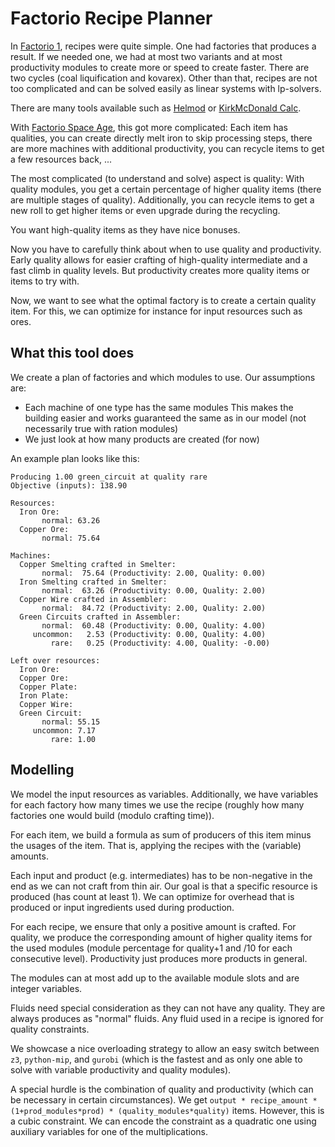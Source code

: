 # Factorio Recipe Planner

In [Factorio 1](https://www.factorio.com/), recipes were quite simple.
One had factories that produces a result.
If we needed one, we had at most two variants and at most productivity modules to create more or speed to create faster.
There are two cycles (coal liquification and kovarex).
Other than that, recipes are not too complicated and can be solved easily as linear systems with lp-solvers.

There are many tools available such as [Helmod](https://mods.factorio.com/mod/helmod) or [KirkMcDonald Calc](https://kirkmcdonald.github.io/calc.html).

With [Factorio Space Age](https://www.factorio.com/space-age/content), this got more complicated:
Each item has qualities, you can create directly melt iron to skip processing steps, there are more machines with additional productivity, you can recycle items to get a few resources back, ...

The most complicated (to understand and solve) aspect is quality:
With quality modules, you get a certain percentage of higher quality items (there are multiple stages of quality).
Additionally, you can recycle items to get a new roll to get higher items or even upgrade during the recycling.

You want high-quality items as they have nice bonuses.

Now you have to carefully think about when to use quality and productivity.
Early quality allows for easier crafting of high-quality intermediate and a fast climb in quality levels.
But productivity creates more quality items or items to try with.

Now, we want to see what the optimal factory is to create a certain quality item.
For this, we can optimize for instance for input resources such as ores.

## What this tool does

We create a plan of factories and which modules to use.
Our assumptions are:
- Each machine of one type has the same modules
  This makes the building easier and works guaranteed the same as in our model (not necessarily true with ration modules)
- We just look at how many products are created (for now)

An example plan looks like this:
```
Producing 1.00 green_circuit at quality rare
Objective (inputs): 138.90

Resources:
  Iron Ore: 
       normal: 63.26
  Copper Ore: 
       normal: 75.64

Machines:
  Copper Smelting crafted in Smelter: 
       normal:  75.64 (Productivity: 2.00, Quality: 0.00)
  Iron Smelting crafted in Smelter: 
       normal:  63.26 (Productivity: 0.00, Quality: 2.00)
  Copper Wire crafted in Assembler: 
       normal:  84.72 (Productivity: 2.00, Quality: 2.00)
  Green Circuits crafted in Assembler: 
       normal:  60.48 (Productivity: 0.00, Quality: 4.00)
     uncommon:   2.53 (Productivity: 0.00, Quality: 4.00)
         rare:   0.25 (Productivity: 4.00, Quality: -0.00)

Left over resources:
  Iron Ore: 
  Copper Ore: 
  Copper Plate: 
  Iron Plate: 
  Copper Wire: 
  Green Circuit: 
       normal: 55.15
     uncommon: 7.17
         rare: 1.00
```

## Modelling

We model the input resources as variables.
Additionally, we have variables for each factory how many times we use the recipe (roughly how many factories one would build (modulo crafting time)).

For each item, we build a formula as sum of producers of this item minus the usages of the item. That is, applying the recipes with the (variable) amounts.

Each input and product (e.g. intermediates) has to be non-negative in the end as we can not craft from thin air.
Our goal is that a specific resource is produced (has count at least 1).
We can optimize for overhead that is produced or input ingredients used during production.

For each recipe, we ensure that only a positive amount is crafted.
For quality, we produce the corresponding amount of higher quality items for the used modules (module percentage for quality+1 and /10 for each consecutive level).
Productivity just produces more products in general.

The modules can at most add up to the available module slots and are integer variables.

Fluids need special consideration as they can not have any quality.
They are always produces as "normal" fluids.
Any fluid used in a recipe is ignored for quality constraints.

We showcase a nice overloading strategy to allow an easy switch between `z3`, `python-mip`, and `gurobi` (which is the fastest and as only one able to solve with variable productivity and quality modules).

A special hurdle is the combination of quality and productivity (which can be necessary in certain circumstances).
We get `output * recipe_amount * (1+prod_modules*prod) * (quality_modules*quality)` items.
However, this is a cubic constraint. We can encode the constraint as a quadratic one using auxiliary variables for one of the multiplications.